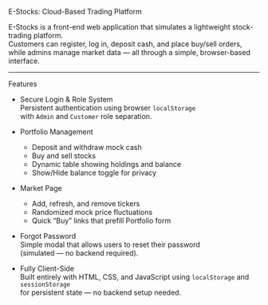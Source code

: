 E-Stocks: Cloud-Based Trading Platform

E-Stocks is a front-end web application that simulates a lightweight stock-trading platform.  
Customers can register, log in, deposit cash, and place buy/sell orders,  
while admins manage market data — all through a simple, browser-based interface.

---

Features

- Secure Login & Role System  
  Persistent authentication using browser `localStorage`  
  with `Admin` and `Customer` role separation.

- Portfolio Management 
  - Deposit and withdraw mock cash  
  - Buy and sell stocks  
  - Dynamic table showing holdings and balance  
  - Show/Hide balance toggle for privacy  

- Market Page
  - Add, refresh, and remove tickers  
  - Randomized mock price fluctuations  
  - Quick “Buy” links that prefill Portfolio form  

- Forgot Password  
  Simple modal that allows users to reset their password  
  (simulated — no backend required).

- Fully Client-Side  
  Built entirely with HTML, CSS, and JavaScript using `localStorage` and `sessionStorage`  
  for persistent state — no backend setup needed.


